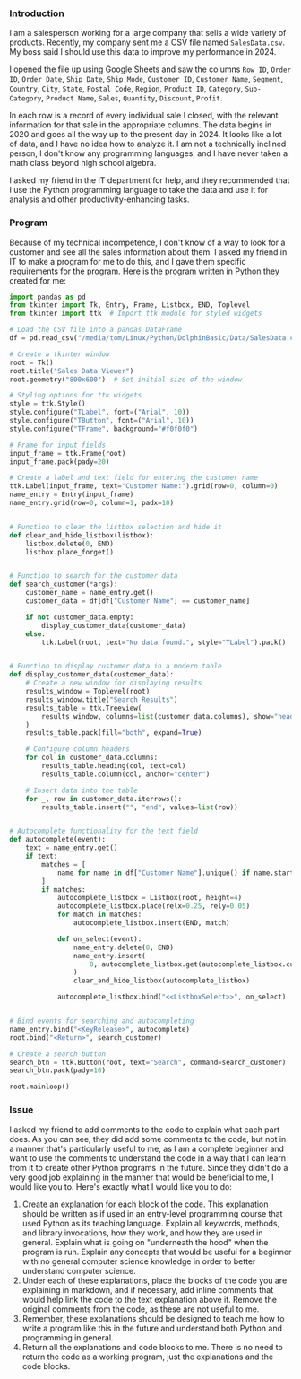 ### Introduction

I am a salesperson working for a large company that sells a wide variety of products. Recently, my company sent me a CSV file named `SalesData.csv`. My boss said I should use this data to improve my performance in 2024.

I opened the file up using Google Sheets and saw the columns `Row ID`, `Order ID`, `Order Date`, `Ship Date`, `Ship Mode`, `Customer ID`, `Customer Name`, `Segment`, `Country`, `City`, `State`, `Postal Code`, `Region`, `Product ID`, `Category`, `Sub-Category`, `Product Name`, `Sales`, `Quantity`, `Discount`, `Profit`.

In each row is a record of every individual sale I closed, with the relevant information for that sale in the appropriate columns. The data begins in 2020 and goes all the way up to the present day in 2024. It looks like a lot of data, and I have no idea how to analyze it. I am not a technically inclined person, I don't know any programming languages, and I have never taken a math class beyond high school algebra.

I asked my friend in the IT department for help, and they recommended that I use the Python programming language to take the data and use it for analysis and other productivity-enhancing tasks.

### Program

Because of my technical incompetence, I don't know of a way to look for a customer and see all the sales information about them. I asked my friend in IT to make a program for me to do this, and I gave them specific requirements for the program.  Here is the program written in Python they created for me:

```Python
import pandas as pd
from tkinter import Tk, Entry, Frame, Listbox, END, Toplevel
from tkinter import ttk  # Import ttk module for styled widgets

# Load the CSV file into a pandas DataFrame
df = pd.read_csv("/media/tom/Linux/Python/DolphinBasic/Data/SalesData.csv")

# Create a tkinter window
root = Tk()
root.title("Sales Data Viewer")
root.geometry("800x600")  # Set initial size of the window

# Styling options for ttk widgets
style = ttk.Style()
style.configure("TLabel", font=("Arial", 10))
style.configure("TButton", font=("Arial", 10))
style.configure("TFrame", background="#f0f0f0")

# Frame for input fields
input_frame = ttk.Frame(root)
input_frame.pack(pady=20)

# Create a label and text field for entering the customer name
ttk.Label(input_frame, text="Customer Name:").grid(row=0, column=0)
name_entry = Entry(input_frame)
name_entry.grid(row=0, column=1, padx=10)


# Function to clear the listbox selection and hide it
def clear_and_hide_listbox(listbox):
    listbox.delete(0, END)
    listbox.place_forget()


# Function to search for the customer data
def search_customer(*args):
    customer_name = name_entry.get()
    customer_data = df[df["Customer Name"] == customer_name]

    if not customer_data.empty:
        display_customer_data(customer_data)
    else:
        ttk.Label(root, text="No data found.", style="TLabel").pack()


# Function to display customer data in a modern table
def display_customer_data(customer_data):
    # Create a new window for displaying results
    results_window = Toplevel(root)
    results_window.title("Search Results")
    results_table = ttk.Treeview(
        results_window, columns=list(customer_data.columns), show="headings"
    )
    results_table.pack(fill="both", expand=True)

    # Configure column headers
    for col in customer_data.columns:
        results_table.heading(col, text=col)
        results_table.column(col, anchor="center")

    # Insert data into the table
    for _, row in customer_data.iterrows():
        results_table.insert("", "end", values=list(row))


# Autocomplete functionality for the text field
def autocomplete(event):
    text = name_entry.get()
    if text:
        matches = [
            name for name in df["Customer Name"].unique() if name.startswith(text)
        ]
        if matches:
            autocomplete_listbox = Listbox(root, height=4)
            autocomplete_listbox.place(relx=0.25, rely=0.05)
            for match in matches:
                autocomplete_listbox.insert(END, match)

            def on_select(event):
                name_entry.delete(0, END)
                name_entry.insert(
                    0, autocomplete_listbox.get(autocomplete_listbox.curselection())
                )
                clear_and_hide_listbox(autocomplete_listbox)

            autocomplete_listbox.bind("<<ListboxSelect>>", on_select)


# Bind events for searching and autocompleting
name_entry.bind("<KeyRelease>", autocomplete)
root.bind("<Return>", search_customer)

# Create a search button
search_btn = ttk.Button(root, text="Search", command=search_customer)
search_btn.pack(pady=10)

root.mainloop()
```

### Issue

I asked my friend to add comments to the code to explain what each part does. As you can see, they did add some comments to the code, but not in a manner that's particularly useful to me, as I am a complete beginner and want to use the comments to understand the code in a way that I can learn from it to create other Python programs in the future. Since they didn't do a very good job explaining in the manner that would be beneficial to me, I would like you to. Here's exactly what I would like you to do:

1. Create an explanation for each block of the code. This explanation should be written as if used in an entry-level programming course that used Python as its teaching language. Explain all keywords, methods, and library invocations, how they work, and how they are used in general. Explain what is going on "underneath the hood" when the program is run. Explain any concepts that would be useful for a beginner with no general computer science knowledge in order to better understand computer science.
2. Under each of these explanations, place the blocks of the code you are explaining in markdown, and if necessary, add inline comments that would help link the code to the text explanation above it. Remove the original comments from the code, as these are not useful to me.
3. Remember, these explanations should be designed to teach me how to write a program like this in the future and understand both Python and programming in general.
4. Return all the explanations and code blocks to me. There is no need to return the code as a working program, just the explanations and the code blocks.
